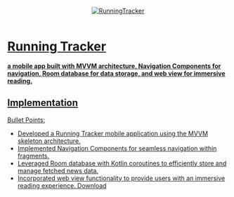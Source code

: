 <p align="center">
   <a href="https://github.com/4rju9/RunningTracker"><img src="https://github.com/4rju9/NewsApp/assets/63835760/7517e74a-1347-4f57-a367-c2094e45e6c5" alt="RunningTracker"</a>
   <br>
   <br>
</p>
<h1>Running Tracker</h1>
<b>a mobile app built with MVVM architecture, Navigation Components for navigation, Room database for data storage, and web view for immersive reading. </b>

## Implementation
Bullet Points:
   * Developed a Running Tracker mobile application using the MVVM skeleton architecture.
   * Implemented Navigation Components for seamless navigation within fragments.
   * Leveraged Room database with Kotlin coroutines to efficiently store and manage fetched news data.
   * Incorporated web view functionality to provide users with an immersive reading experience.
[Download](https://drive.google.com/file/d/1ntHF4GeEmUNMN_muKPOqSZUE8ttdalm6/view?)
<!-- ## Usage
<b>Disclaimer :</b>
* This app is not published on Playstore, you have to download this from
* Official website
* This GitHub Page
(after that downloading follow the steps below)


**Step 1** => Download the APK [Click To Download](https://index.4rju9.workers.dev/0:/timeTableApp/app-release.apk)

**Step 2** => Go to download section of your browser / Or find the APK file in your phone's storage

**Step 3** => Tap on the apk file to open and then click install

<b>Important :</b>
* Because the app is not published on Playstore, that's why the Playstore doesn't Recognise it
* Playstore will prompt something like that it doesn't recognise the app's developer
* which means i have not published the app on Playstore and they do not know about me and this app
* It's alright, whatever prompt the Playstore is showing, you have to just click okey/next.
* after you install it, it will show you that there's nothing wrong in the app, and it's totally safe.

**Step 4** => Run the app
* Create an account or Login into your account if you already have one
* Select your course and semester

No more steps, all done ✅ -->
